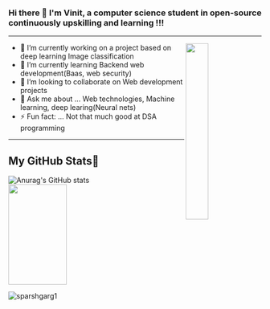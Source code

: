### Hi there 👋 I'm **Vinit**, a computer science student in open-source continuously upskilling and learning !!!
---
<img align="right" width="30%" src="https://i.pinimg.com/originals/e4/de/e2/e4dee2b0fe67079d5ec77eccfdf99b45.png">





- 🔭 I’m currently working on a project based on deep learning Image classification
- 🌱 I’m currently learning Backend web development(Baas, web security)
- 👯 I’m looking to collaborate on Web development projects
- 💬 Ask me about ... Web technologies, Machine learning, deep learing(Neural nets)
- ⚡ Fun fact: ... Not that much good at DSA programming 

---

## My GitHub Stats🧬
![Anurag's GitHub stats](https://github-readme-stats.vercel.app/api?username=VinitGurjar&count_private=true&theme=radical)
<img width="48%" height="200px" src="https://github-readme-streak-stats.herokuapp.com/?user=VinitGurjar&theme=tokyonight" />
<p><img align="left" src="https://github-readme-stats.vercel.app/api/top-langs?username=VinitGurjar&show_icons=true&locale=en&layout=compact" alt="sparshgarg1" /></p>
